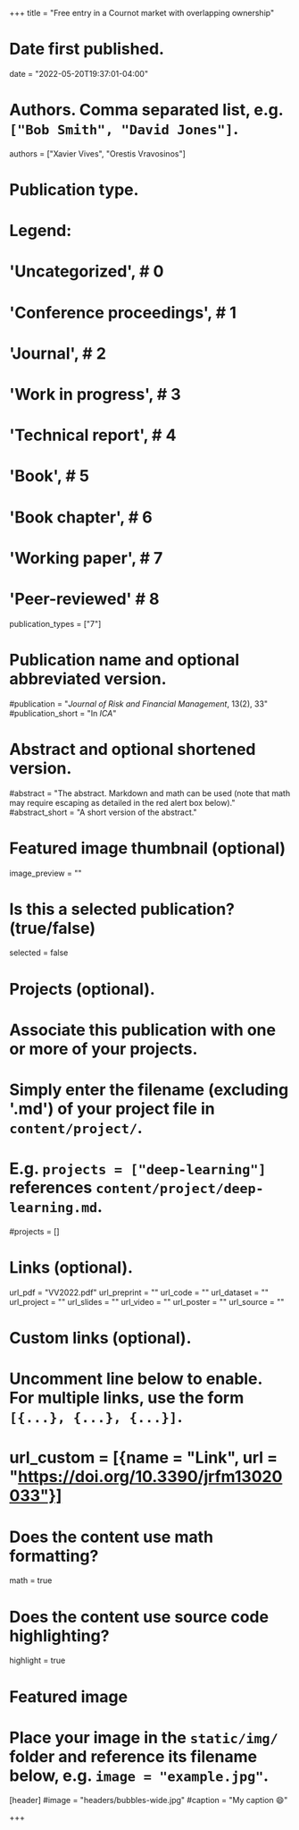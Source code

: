 
+++
title = "Free entry in a Cournot market with overlapping ownership"

# Date first published.
date = "2022-05-20T19:37:01-04:00"

# Authors. Comma separated list, e.g. `["Bob Smith", "David Jones"]`.
authors = ["Xavier Vives", "Orestis Vravosinos"]

# Publication type.
# Legend:
#   'Uncategorized',  # 0
#    'Conference proceedings',  # 1
#    'Journal',  # 2
#    'Work in progress',  # 3
#    'Technical report',  # 4
#    'Book',  # 5
#    'Book chapter',  # 6
#    'Working paper', # 7
#    'Peer-reviewed' # 8
publication_types = ["7"]

# Publication name and optional abbreviated version.
#publication = "*Journal of Risk and Financial Management*, 13(2), 33"
#publication_short = "In *ICA*"

# Abstract and optional shortened version.
#abstract = "The abstract. Markdown and math can be used (note that math may require escaping as detailed in the red alert box below)."
#abstract_short = "A short version of the abstract."

# Featured image thumbnail (optional)
image_preview = ""

# Is this a selected publication? (true/false)
selected = false

# Projects (optional).
#   Associate this publication with one or more of your projects.
#   Simply enter the filename (excluding '.md') of your project file in `content/project/`.
#   E.g. `projects = ["deep-learning"]` references `content/project/deep-learning.md`.
#projects = []

# Links (optional).
url_pdf = "VV2022.pdf"
url_preprint = ""
url_code = ""
url_dataset = ""
url_project = ""
url_slides = ""
url_video = ""
url_poster = ""
url_source = ""

# Custom links (optional).
#   Uncomment line below to enable. For multiple links, use the form `[{...}, {...}, {...}]`.
# url_custom = [{name = "Link", url = "https://doi.org/10.3390/jrfm13020033"}]

# Does the content use math formatting?
math = true

# Does the content use source code highlighting?
highlight = true

# Featured image
# Place your image in the `static/img/` folder and reference its filename below, e.g. `image = "example.jpg"`.
[header]
#image = "headers/bubbles-wide.jpg"
#caption = "My caption 😄"

+++
